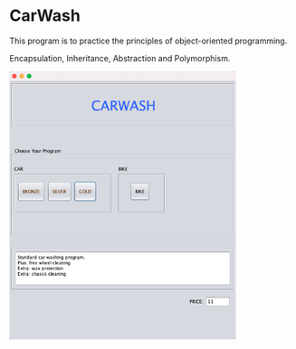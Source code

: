 # CarWash

This program is to practice the principles of object-oriented programming. 

Encapsulation, Inheritance, Abstraction and Polymorphism.


<img src = "Screenshot.jpg" width="400">
